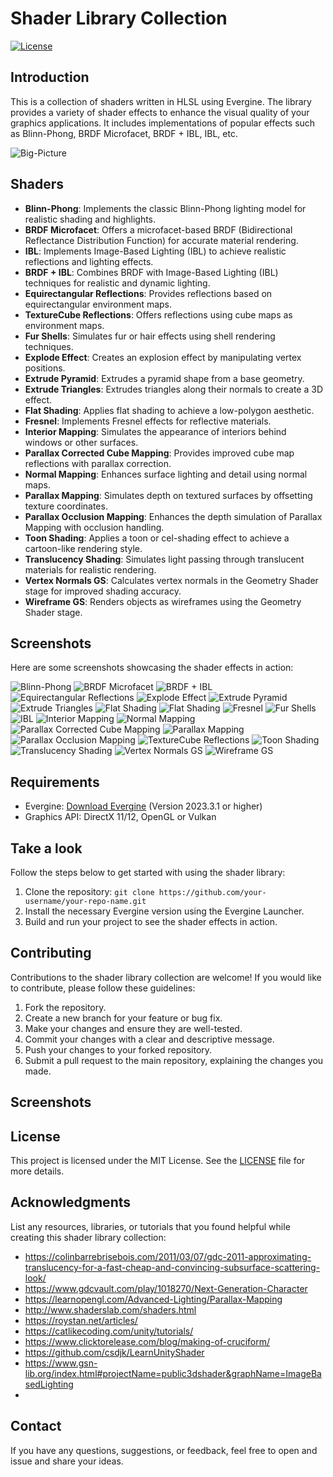 # Shader Library Collection

[![License](https://img.shields.io/badge/license-MIT-blue.svg)](https://github.com/your-username/your-repo-name/blob/main/LICENSE)

## Introduction

This is a collection of shaders written in HLSL using Evergine. The library provides a variety of shader effects to enhance the visual quality of your graphics applications. It includes implementations of popular effects such as Blinn-Phong, BRDF Microfacet, BRDF + IBL, IBL, etc.

![Big-Picture](https://github.com/jcant0n/ShaderLibrary/raw/main/Screenshots/BigPicture.png)

## Shaders

- **Blinn-Phong**: Implements the classic Blinn-Phong lighting model for realistic shading and highlights.
- **BRDF Microfacet**: Offers a microfacet-based BRDF (Bidirectional Reflectance Distribution Function) for accurate material rendering.
- **IBL**: Implements Image-Based Lighting (IBL) to achieve realistic reflections and lighting effects.
- **BRDF + IBL**: Combines BRDF with Image-Based Lighting (IBL) techniques for realistic and dynamic lighting.
- **Equirectangular Reflections**: Provides reflections based on equirectangular environment maps.
- **TextureCube Reflections**: Offers reflections using cube maps as environment maps.
- **Fur Shells**: Simulates fur or hair effects using shell rendering techniques.
- **Explode Effect**: Creates an explosion effect by manipulating vertex positions.
- **Extrude Pyramid**: Extrudes a pyramid shape from a base geometry.
- **Extrude Triangles**: Extrudes triangles along their normals to create a 3D effect.
- **Flat Shading**: Applies flat shading to achieve a low-polygon aesthetic.
- **Fresnel**: Implements Fresnel effects for reflective materials.
- **Interior Mapping**: Simulates the appearance of interiors behind windows or other surfaces.
- **Parallax Corrected Cube Mapping**: Provides improved cube map reflections with parallax correction.
- **Normal Mapping**: Enhances surface lighting and detail using normal maps.
- **Parallax Mapping**: Simulates depth on textured surfaces by offsetting texture coordinates.
- **Parallax Occlusion Mapping**: Enhances the depth simulation of Parallax Mapping with occlusion handling.
- **Toon Shading**: Applies a toon or cel-shading effect to achieve a cartoon-like rendering style.
- **Translucency Shading**: Simulates light passing through translucent materials for realistic rendering.
- **Vertex Normals GS**: Calculates vertex normals in the Geometry Shader stage for improved shading accuracy.
- **Wireframe GS**: Renders objects as wireframes using the Geometry Shader stage.

## Screenshots

Here are some screenshots showcasing the shader effects in action:

![Blinn-Phong](https://github.com/jcant0n/ShaderLibrary/raw/main/Screenshots/BlinnPhong.png)
![BRDF Microfacet](https://github.com/jcant0n/ShaderLibrary/raw/main/Screenshots/BRDF.png)
![BRDF + IBL](https://github.com/jcant0n/ShaderLibrary/raw/main/Screenshots/BRDF_IBL.png)
![Equirectangular Reflections](https://github.com/jcant0n/ShaderLibrary/raw/main/Screenshots/EquirectangularReflections.png)
![Explode Effect](https://github.com/jcant0n/ShaderLibrary/raw/main/Screenshots/ExplodeEffectGS.png)
![Extrude Pyramid](https://github.com/jcant0n/ShaderLibrary/raw/main/Screenshots/ExtrudePyramidGS.png)
![Extrude Triangles](https://github.com/jcant0n/ShaderLibrary/raw/main/Screenshots/ExtrudeTriangleGS.png)
![Flat Shading](https://github.com/jcant0n/ShaderLibrary/raw/main/Screenshots/FlatShadingDD.png)
![Flat Shading](https://github.com/jcant0n/ShaderLibrary/raw/main/Screenshots/FlatShadingGS.png)
![Fresnel](https://github.com/jcant0n/ShaderLibrary/raw/main/Screenshots/Fresnel.png)
![Fur Shells](https://github.com/jcant0n/ShaderLibrary/raw/main/Screenshots/FurGS.png)
![IBL](https://github.com/jcant0n/ShaderLibrary/raw/main/Screenshots/IBL.png)
![Interior Mapping](https://github.com/jcant0n/ShaderLibrary/raw/main/Screenshots/InteriorMapping.png)
![Normal Mapping](https://github.com/jcant0n/ShaderLibrary/raw/main/Screenshots/NormalMapping.png)
![Parallax Corrected Cube Mapping](https://github.com/jcant0n/ShaderLibrary/raw/main/Screenshots/ParallaxCorrectedCubeMap.png)
![Parallax Mapping](https://github.com/jcant0n/ShaderLibrary/raw/main/Screenshots/ParallaxMapping.png)
![Parallax Occlusion Mapping](https://github.com/jcant0n/ShaderLibrary/raw/main/Screenshots/ParallaxOcclusionMapping.png)
![TextureCube Reflections](https://github.com/jcant0n/ShaderLibrary/raw/main/Screenshots/TextureCube%20Reflections.png)
![Toon Shading](https://github.com/jcant0n/ShaderLibrary/raw/main/Screenshots/ToonShading.png)
![Translucency Shading](https://github.com/jcant0n/ShaderLibrary/raw/main/Screenshots/Traslucency.png)
![Vertex Normals GS](https://github.com/jcant0n/ShaderLibrary/raw/main/Screenshots/VertexNormals.png)
![Wireframe GS](https://github.com/jcant0n/ShaderLibrary/raw/main/Screenshots/WireFrameGS.png)

## Requirements

- Evergine: [Download Evergine](https://www.evergine.com) (Version 2023.3.1 or higher)
- Graphics API: DirectX 11/12, OpenGL or Vulkan

## Take a look

Follow the steps below to get started with using the shader library:

1. Clone the repository: `git clone https://github.com/your-username/your-repo-name.git`
2. Install the necessary Evergine version using the Evergine Launcher.
3. Build and run your project to see the shader effects in action.

## Contributing

Contributions to the shader library collection are welcome! If you would like to contribute, please follow these guidelines:

1. Fork the repository.
2. Create a new branch for your feature or bug fix.
3. Make your changes and ensure they are well-tested.
4. Commit your changes with a clear and descriptive message.
5. Push your changes to your forked repository.
6. Submit a pull request to the main repository, explaining the changes you made.

## Screenshots


## License

This project is licensed under the MIT License. See the [LICENSE](LICENSE) file for more details.

## Acknowledgments

  List any resources, libraries, or tutorials that you found helpful while creating this shader library collection:
  
  - https://colinbarrebrisebois.com/2011/03/07/gdc-2011-approximating-translucency-for-a-fast-cheap-and-convincing-subsurface-scattering-look/
  - https://www.gdcvault.com/play/1018270/Next-Generation-Character
  - https://learnopengl.com/Advanced-Lighting/Parallax-Mapping
  - http://www.shaderslab.com/shaders.html
  - https://roystan.net/articles/
  - https://catlikecoding.com/unity/tutorials/
  - https://www.clicktorelease.com/blog/making-of-cruciform/
  - https://github.com/csdjk/LearnUnityShader
  - https://www.gsn-lib.org/index.html#projectName=public3dshader&graphName=ImageBasedLighting
  - 

## Contact

If you have any questions, suggestions, or feedback, feel free to open and issue and share your ideas.


